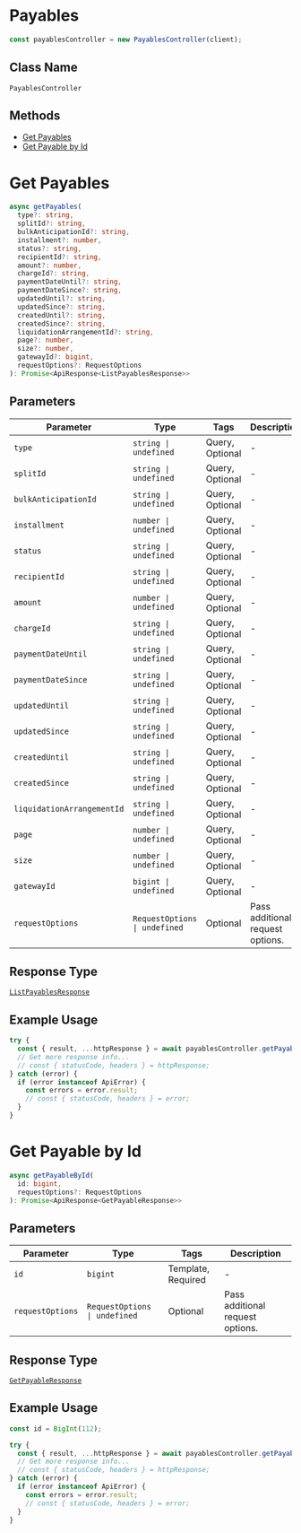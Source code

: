 # Payables

```ts
const payablesController = new PayablesController(client);
```

## Class Name

`PayablesController`

## Methods

* [Get Payables](../../doc/controllers/payables.md#get-payables)
* [Get Payable by Id](../../doc/controllers/payables.md#get-payable-by-id)


# Get Payables

```ts
async getPayables(
  type?: string,
  splitId?: string,
  bulkAnticipationId?: string,
  installment?: number,
  status?: string,
  recipientId?: string,
  amount?: number,
  chargeId?: string,
  paymentDateUntil?: string,
  paymentDateSince?: string,
  updatedUntil?: string,
  updatedSince?: string,
  createdUntil?: string,
  createdSince?: string,
  liquidationArrangementId?: string,
  page?: number,
  size?: number,
  gatewayId?: bigint,
  requestOptions?: RequestOptions
): Promise<ApiResponse<ListPayablesResponse>>
```

## Parameters

| Parameter | Type | Tags | Description |
|  --- | --- | --- | --- |
| `type` | `string \| undefined` | Query, Optional | - |
| `splitId` | `string \| undefined` | Query, Optional | - |
| `bulkAnticipationId` | `string \| undefined` | Query, Optional | - |
| `installment` | `number \| undefined` | Query, Optional | - |
| `status` | `string \| undefined` | Query, Optional | - |
| `recipientId` | `string \| undefined` | Query, Optional | - |
| `amount` | `number \| undefined` | Query, Optional | - |
| `chargeId` | `string \| undefined` | Query, Optional | - |
| `paymentDateUntil` | `string \| undefined` | Query, Optional | - |
| `paymentDateSince` | `string \| undefined` | Query, Optional | - |
| `updatedUntil` | `string \| undefined` | Query, Optional | - |
| `updatedSince` | `string \| undefined` | Query, Optional | - |
| `createdUntil` | `string \| undefined` | Query, Optional | - |
| `createdSince` | `string \| undefined` | Query, Optional | - |
| `liquidationArrangementId` | `string \| undefined` | Query, Optional | - |
| `page` | `number \| undefined` | Query, Optional | - |
| `size` | `number \| undefined` | Query, Optional | - |
| `gatewayId` | `bigint \| undefined` | Query, Optional | - |
| `requestOptions` | `RequestOptions \| undefined` | Optional | Pass additional request options. |

## Response Type

[`ListPayablesResponse`](../../doc/models/list-payables-response.md)

## Example Usage

```ts
try {
  const { result, ...httpResponse } = await payablesController.getPayables();
  // Get more response info...
  // const { statusCode, headers } = httpResponse;
} catch (error) {
  if (error instanceof ApiError) {
    const errors = error.result;
    // const { statusCode, headers } = error;
  }
}
```


# Get Payable by Id

```ts
async getPayableById(
  id: bigint,
  requestOptions?: RequestOptions
): Promise<ApiResponse<GetPayableResponse>>
```

## Parameters

| Parameter | Type | Tags | Description |
|  --- | --- | --- | --- |
| `id` | `bigint` | Template, Required | - |
| `requestOptions` | `RequestOptions \| undefined` | Optional | Pass additional request options. |

## Response Type

[`GetPayableResponse`](../../doc/models/get-payable-response.md)

## Example Usage

```ts
const id = BigInt(112);

try {
  const { result, ...httpResponse } = await payablesController.getPayableById(id);
  // Get more response info...
  // const { statusCode, headers } = httpResponse;
} catch (error) {
  if (error instanceof ApiError) {
    const errors = error.result;
    // const { statusCode, headers } = error;
  }
}
```

